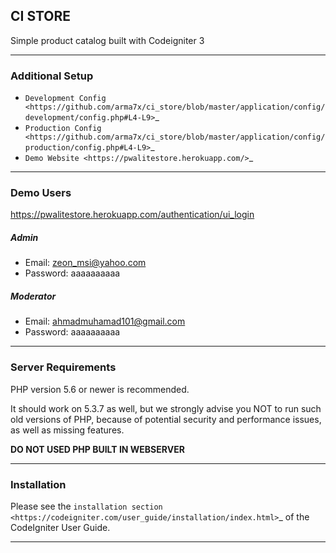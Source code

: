 ## CI STORE
Simple product catalog built with Codeigniter 3

*******************

### Additional Setup 

- `Development Config <https://github.com/arma7x/ci_store/blob/master/application/config/development/config.php#L4-L9>`_
- `Production Config <https://github.com/arma7x/ci_store/blob/master/application/config/production/config.php#L4-L9>`_
- `Demo Website <https://pwalitestore.herokuapp.com/>`_

*******************

### Demo Users

https://pwalitestore.herokuapp.com/authentication/ui_login

##### Admin
- Email: zeon_msi@yahoo.com
- Password: aaaaaaaaaa

##### Moderator
- Email: ahmadmuhamad101@gmail.com
- Password: aaaaaaaaaa

*******************

### Server Requirements

PHP version 5.6 or newer is recommended.

It should work on 5.3.7 as well, but we strongly advise you NOT to run
such old versions of PHP, because of potential security and performance
issues, as well as missing features.

**DO NOT USED PHP BUILT IN WEBSERVER**

************

### Installation

Please see the `installation section <https://codeigniter.com/user_guide/installation/index.html>`_
of the CodeIgniter User Guide.
************
